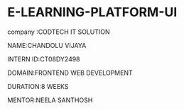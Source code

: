 # E-LEARNING-PLATFORM-UI

company :CODTECH IT SOLUTION

NAME:CHANDOLU VIJAYA

INTERN ID:CT08DY2498

DOMAIN:FRONTEND WEB DEVELOPMENT

DURATION:8 WEEKS

MENTOR:NEELA SANTHOSH





